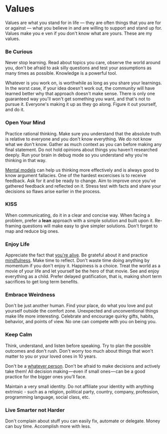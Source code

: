 # Values

Values are what you stand for in life — they are often things that you are for or against — what you believe in and are willing to support and stand up for.
Values make you e ven if you don't know what are yours.
These are my values.

### Be Curious

Never stop learning.
Read about topics you care, observe the world around you, don't be afraid to ask silly questions and test your assumptions as many times as possible.
Knowledge is a powerful tool.

Whatever is you work on, is worthwhile as long as you share your learnings.
In the worst case, if your idea doesn't work out, the community will have learned better why that approach doesn't make sense.
There is only one guaranteed way you'll won't get something you want, and that's not to pursue it.
Everyone's making it up as they go along. Figure it out yourself, and do it.

### Open Your Mind

Practice rational thinking.
Make sure you understand that the absolute truth is relative to everyone and you don't know everything.
We do not know what we don't know.
Gather as much context as you can before making any final statement.
Do not hold opinions about things you haven’t researched deeply.
Run your brain in debug mode so you understand why you're thinking in that way.

[Mental models][mental-models] can help us thinking more effectively and is always good to know argument fallacies.
One of the hardest excercises is to receive feedback.
Ask for it and be ready to change.
Aim to improve once you've gathered feedback and reflected on it.
Stress test with facts and share your decisions so flaws arise earlier in the process.

### KISS

When communicating, do it in a clear and concise way.
When facing a problem, prefer a **lean** approach with a simple solution and built upon it.
Re-framing questions will make easy to give simpler solutions.
Don't forget to map and reduce big ones.

### Enjoy Life

Appreciate the fact that [you're alive][life].
Be grateful about it and practice [mindfulness][mindfulness].
Make time to reflect.
Don't waste time doing anything by momentum if you don't enjoy it.
Happiness is a choice.
Treat the world as a movie of your life and let yourself be the hero of that movie.
See and enjoy everything as a child.
Prefer delayed gratification, that is, making short term sacrifices to get long term benefits.

### Embrace Weirdness

Don't be just another human.
Find your place, do what you love and put yourself outside the comfort zone.
Unexpected and unconventional things make life more interesting.
Celebrate and encourage quirky gifts, habits, behavior, and points of view.
No one can compete with you on being you.

### Keep Calm

Think, understand, and listen before speaking.
Try to plan the possible outcomes and don't rush.
Don't worry too much about things that won't matter to you or your loved ones in 10 years.

Don't be a [whatever person][the-whatever-people].
Don't be afraid to make decisions and actively take them!
All decision making — even if small ones — can be a good practice for the bigger ones you’ll face.

Maintain a very small identity.
Do not affiliate your identity with anything extrinsic - such as a religion, political party, country, company, profession, programming language, social class, etc.

### Live Smarter not Harder

Don't complain about stuff you can easily fix, automate or delegate.
Money can buy time.
Accomplish more with less.

[mental-models]: https://medium.com/@yegg/mental-models-i-find-repeatedly-useful-936f1cc405d#.qmy99z6ug
[life]: https://youtu.be/9D05ej8u-gU
[mindfulness]: https://youtu.be/hQo-CQzoW24
[the-whatever-people]: https://medium.com/@courtneyseiter/the-tribe-of-whatever-or-how-i-learned-to-make-a-decision-8ab0a76f1f0c#.vj7olnmm5
